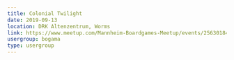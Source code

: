 ```yaml
---
title: Colonial Twilight
date: 2019-09-13
location: DRK Altenzentrum, Worms
link: https://www.meetup.com/Mannheim-Boardgames-Meetup/events/256301841/
usergroup: bogama
type: usergroup
---
```

